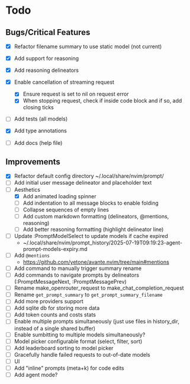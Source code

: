 
# Todo

## Bugs/Critical Features

- [x] Refactor filename summary to use static model (not current)
- [x] Add support for reasoning
- [x] Add reasoning delineators
- [x] Enable cancellation of streaming request
  + [x] Ensure request is set to nil on request error
  + [x] When stopping request, check if inside code block and if so, add closing ticks
- [ ] Add tests (all models)
- [x] Add type annotations
- [ ] Add docs (help file)


## Improvements

- [x] Refactor default config directory
  ~/.local/share/nvim/prompt/
- [ ] Add initial user message delineator and placeholder text
- [ ] Aesthetics
  + [x] Add animated loading spinner
  + [ ] Add indentation to all message blocks to enable folding
  + [ ] Collapse sequences of empty lines
  + [ ] Add custom markdown formatting (delineators, @mentions, reasoning)
  + [ ] Add better reasoning formatting (highlight delineator line)
- [ ] Update :PromptModelSelect to update models if cache expired
  + ~/.local/share/nvim/prompt_history/2025-07-19T09:19:23-agent-prompt-models-expiry.md
- [ ] Add `@mentions`
  + https://github.com/yetone/avante.nvim/tree/main#mentions
- [ ] Add command to manually trigger summary rename
- [ ] Add commands to navigate prompts by delineators (:PromptMessageNext, :PromptMessagePrev)
- [ ] Rename make_openrouter_request to make_chat_completion_request
- [ ] Rename `get_prompt_summary` to `get_prompt_summary_filename`
- [ ] Add more providers support
- [ ] Add sqlite db for storing more data
- [ ] Add token counts and costs stats
- [ ] Enable multiple prompts simultaneously (just use files in history_dir, instead of a single shared buffer)
- [ ] Enable sumbitting to multiple models simultaneously?
- [ ] Model picker configurable format (select, filter, sort)
- [ ] Add leaderboard sorting to model picker
- [ ] Gracefully handle failed requests to out-of-date models
- [ ] UI
- [ ] Add "inline" prompts (meta+k) for code edits
- [ ] Add agent mode?
